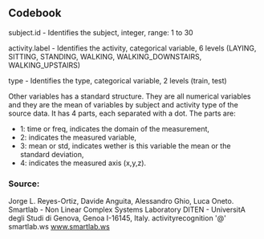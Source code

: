 ## Codebook

subject.id - Identifies the subject, integer, range: 1 to 30

activity.label - Identifies the activity, categorical variable, 6 levels (LAYING, SITTING, STANDING, WALKING, WALKING_DOWNSTAIRS, WALKING_UPSTAIRS)

type - Identifies the type, categorical variable, 2 levels (train, test)

Other variables has a standard structure. They are all numerical variables and they are the mean of variables by subject and activity type of the source data.
It has 4 parts, each separated with a dot. The parts are:
* 1: time or freq, indicates the domain of the measurement,
* 2: indicates the measured variable,
* 3: mean or std, indicates wether is this variable the mean or the standard deviation,
* 4: indicates the measured axis (x,y,z).

### Source:
Jorge L. Reyes-Ortiz, Davide Anguita, Alessandro Ghio, Luca Oneto.
Smartlab - Non Linear Complex Systems Laboratory
DITEN - UniversitA  degli Studi di Genova, Genoa I-16145, Italy.
activityrecognition '@' smartlab.ws
www.smartlab.ws 